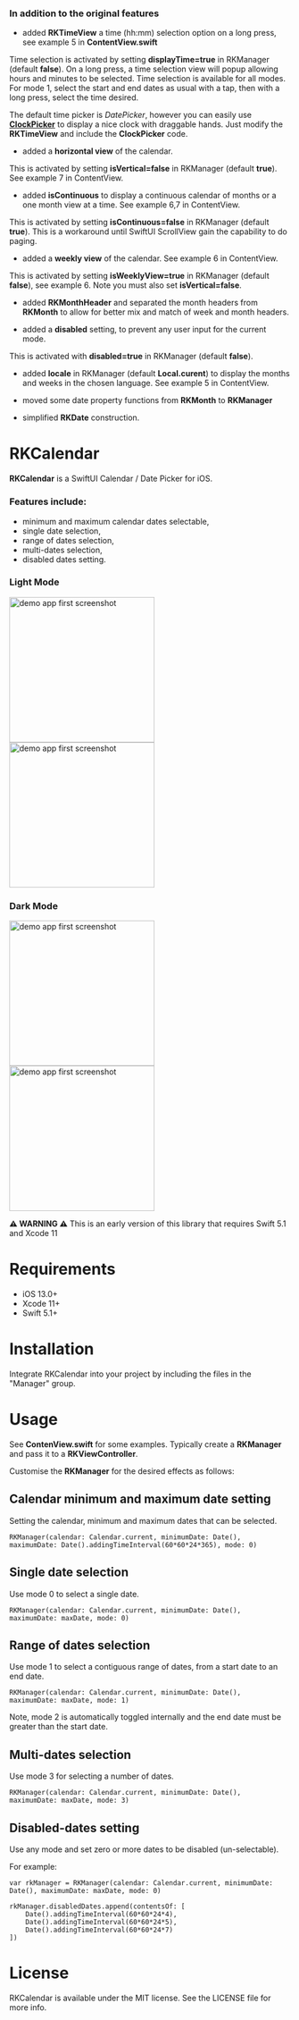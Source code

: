 

### In addition to the original features

- added **RKTimeView** a time (hh:mm) selection option on a long press, see example 5 in **ContentView.swift**

Time selection is activated by setting **displayTime=true** in RKManager (default **false**).
On a long press, a time selection view will popup allowing hours and minutes to be selected.
Time selection is available for all modes. For mode 1, select the start and end dates as usual with a tap, then with a long press, select the time desired.

The default time picker is *DatePicker*, however you can easily use [**ClockPicker**](https://github.com/workingDog/ClockPicker) 
to display a nice clock with draggable hands. Just modify the **RKTimeView** and include the **ClockPicker** code.

- added a  **horizontal view** of the calendar. 

This is activated by setting **isVertical=false** in RKManager (default **true**). See example 7 in ContentView.

- added  **isContinuous** to display a continuous calendar of months or a one month view at a time. See example 6,7 in ContentView.

This is activated by setting **isContinuous=false** in RKManager (default **true**). This is a workaround until SwiftUI ScrollView gain the capability to do paging.

- added a  **weekly view** of the calendar. See example 6 in ContentView.

This is activated by setting **isWeeklyView=true** in RKManager (default **false**), see example 6. Note you must also set **isVertical=false**.

- added **RKMonthHeader** and separated the month headers from **RKMonth** to allow for better mix and match of week and month headers.

- added a **disabled** setting, to prevent any user input for the current mode.

This is activated with **disabled=true** in RKManager (default **false**).

- added  **locale** in RKManager (default **Local.curent**) to display the months and weeks in the chosen language. See example 5 in ContentView.

- moved some date property functions from **RKMonth** to **RKManager**

- simplified **RKDate** construction.


#

# RKCalendar
**RKCalendar** is a SwiftUI Calendar / Date Picker for iOS.


### Features include:

- minimum and maximum calendar dates selectable,
- single date selection, 
- range of dates selection, 
- multi-dates selection, 
- disabled dates setting.


### Light Mode
<img src="https://github.com/RaffiKian/RKCalendar/blob/master/RKCalendar/Images/demo-app-light-mode-1.png" alt="demo app first screenshot" width="260"/> <img src="https://github.com/RaffiKian/RKCalendar/blob/master/RKCalendar/Images/demo-app-light-mode-2.png" alt="demo app first screenshot" width="260"/> 
### Dark Mode
<img src="https://github.com/RaffiKian/RKCalendar/blob/master/RKCalendar/Images/demo-app-dark-mode-1.png" alt="demo app first screenshot" width="260"/> <img src="https://github.com/RaffiKian/RKCalendar/blob/master/RKCalendar/Images/demo-app-dark-mode-2.png" alt="demo app first screenshot" width="260"/> 

**⚠️ WARNING ⚠️** This is an early version of this library that requires Swift 5.1 and Xcode 11 

# Requirements
- iOS 13.0+
- Xcode 11+
- Swift 5.1+

# Installation

Integrate RKCalendar into your project by including the files in the "Manager" group.

# Usage 

See **ContenView.swift** for some examples. Typically create a **RKManager** and pass it to a **RKViewController**.

Customise the **RKManager** for the desired effects as follows:


## Calendar minimum and maximum date setting

Setting the calendar, minimum and maximum dates that can be selected.

    RKManager(calendar: Calendar.current, minimumDate: Date(), maximumDate: Date().addingTimeInterval(60*60*24*365), mode: 0)

## Single date selection

Use mode 0 to select a single date.

    RKManager(calendar: Calendar.current, minimumDate: Date(), maximumDate: maxDate, mode: 0)

## Range of dates selection

Use mode 1 to select a contiguous range of dates, from a start date to an end date.

    RKManager(calendar: Calendar.current, minimumDate: Date(), maximumDate: maxDate, mode: 1)

Note, mode 2 is automatically toggled internally and the end date must be greater than the start date.

## Multi-dates selection

Use mode 3 for selecting a number of dates.

    RKManager(calendar: Calendar.current, minimumDate: Date(), maximumDate: maxDate, mode: 3)

## Disabled-dates setting

Use any mode and set zero or more dates to be disabled (un-selectable).

For example:

    var rkManager = RKManager(calendar: Calendar.current, minimumDate: Date(), maximumDate: maxDate, mode: 0)

    rkManager.disabledDates.append(contentsOf: [
        Date().addingTimeInterval(60*60*24*4),
        Date().addingTimeInterval(60*60*24*5),
        Date().addingTimeInterval(60*60*24*7)
    ])

# License
RKCalendar is available under the MIT license. See the LICENSE file for more info.
